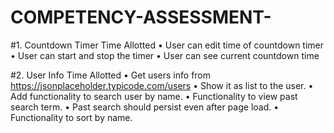 # COMPETENCY-ASSESSMENT-
#1. Countdown Timer Time Allotted 
• User can edit time of countdown timer
• User can start and stop the timer
• User can see current countdown time

#2. User Info Time Allotted 
• Get users info from https://jsonplaceholder.typicode.com/users
• Show it as list to the user.
• Add functionality to search user by name.
• Functionality to view past search term.
• Past search should persist even after page load.
• Functionality to sort by name.
